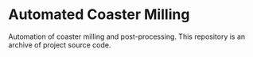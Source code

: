 # Automated Coaster Milling
Automation of coaster milling and post-processing.
This repository is an archive of project source code.
